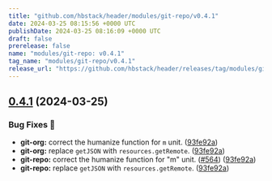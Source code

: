 ```yaml
---
title: "github.com/hbstack/header/modules/git-repo/v0.4.1"
date: 2024-03-25 08:15:56 +0000 UTC
publishDate: 2024-03-25 08:16:09 +0000 UTC
draft: false
prerelease: false
name: "modules/git-repo: v0.4.1"
tag_name: "modules/git-repo/v0.4.1"
release_url: "https://github.com/hbstack/header/releases/tag/modules/git-repo/v0.4.1"
---
```


## [0.4.1](https://github.com/hbstack/header/compare/modules/git-repo/v0.4.0...modules/git-repo/v0.4.1) (2024-03-25)


### Bug Fixes 🐞

* **git-org:** correct the humanize function for `m` unit. ([93fe92a](https://github.com/hbstack/header/commit/93fe92ad9e69d974e13b621a1e6422fd38045647))
* **git-org:** replace `getJSON` with `resources.getRemote`. ([93fe92a](https://github.com/hbstack/header/commit/93fe92ad9e69d974e13b621a1e6422fd38045647))
* **git-repo:** correct the humanize function for "m" unit. ([#564](https://github.com/hbstack/header/issues/564)) ([93fe92a](https://github.com/hbstack/header/commit/93fe92ad9e69d974e13b621a1e6422fd38045647))
* **git-repo:** replace `getJSON` with `resources.getRemote`. ([93fe92a](https://github.com/hbstack/header/commit/93fe92ad9e69d974e13b621a1e6422fd38045647))
